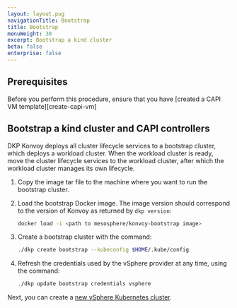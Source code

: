 ```yaml
---
layout: layout.pug
navigationTitle: Bootstrap
title: Bootstrap
menuWeight: 30
excerpt: Bootstrap a kind cluster
beta: false
enterprise: false
---
```


## Prerequisites

Before you perform this procedure, ensure that you have [created a CAPI VM template][create-capi-vm]

## Bootstrap a kind cluster and CAPI controllers

DKP Konvoy deploys all cluster lifecycle services to a bootstrap cluster, which deploys a workload cluster. When the workload cluster is ready, move the cluster lifecycle services to the workload cluster, after which the workload cluster manages its own lifecycle.

1.  Copy the image tar file to the machine where you want to run the bootstrap cluster.

1.  Load the bootstrap Docker image. The image version should correspond to the version of Konvoy as returned by `dkp version`:

    ```bash
    docker load -i <path to mesosphere/konvoy-bootstrap image>
    ```

1.  Create a bootstrap cluster with the command:

    ```bash
    ./dkp create bootstrap --kubeconfig $HOME/.kube/config
    ```

1.  Refresh the credentials used by the vSphere provider at any time, using the command:

    ```bash
    ./dkp update bootstrap credentials vsphere
    ```

Next, you can create a [new vSphere Kubernetes cluster][new-cluster].

[prereqs]: ../../prerequisites/
[create-bastion-vm]: ../create-capi-vm-image/
[new-cluster]: ../new
